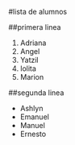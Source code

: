 #lista de alumnos

##primera linea

1. Adriana
2. Angel
2. Yatzil
4. lolita
5. Marion

##segunda linea
 - Ashlyn
 - Emanuel
 - Manuel
 - Ernesto


